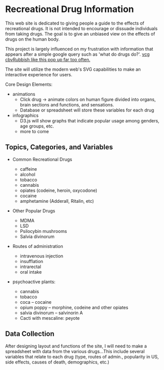 # Recreational Drug Information

This web site is dedicated to giving people a guide to the effects of recreational drugs. It is not intended to encourage or dissuade individuals from taking drugs. The goal is to give an unbiased view on the effects of drugs on the human body. 

This project is largely influenced on my frustration with information that appears after a simple google query such as 'what do drugs do?'. [ vcg cbvRubbish like this pop up far too often.](http://drsteger.net/?17 "horse-shit")

The site will utilize the modern web's SVG capabilities to make an interactive experience for users. 

Core Design Elements:
- animations
    + Click drug -> animate colors on human figure divided into organs, brain sections and functions, and sensations.
    + Database or spreadsheet will store these variables for each drug
- infographics
    + D3.js will show graphs that indicate popular usage among genders, age groups, etc.
    + more to come


## Topics, Categories, and Variables

- Common Recreational Drugs
    + caffeine
    + alcohol
    + tobacco
    + cannabis
    + opiates (codeine, heroin, oxycodone)
    + cocaine
    + amphetamine (Adderall, Ritalin, etc)
- Other Popular Drugs
    + MDMA
    + LSD
    + Psilocybin mushrooms
    + Salvia divinorum

- Routes of administration
    + intravenous injection
    + insufflation
    + intrarectal
    + oral intake

- psychoactive plants:
    + cannabis
    + tobacco
    + coca – cocaine
    + opium poppy – morphine, codeine and other opiates
    + salvia divinorum – salvinorin A
    + Cacti with mescaline: peyote

## Data Collection

After designing layout and functions of the site, I will need to make a spreadsheet with data from the various drugs...This include several variables that relate to each drug (type, routes of admin., popularity in US, side effects, causes of death, demographics, etc.)





